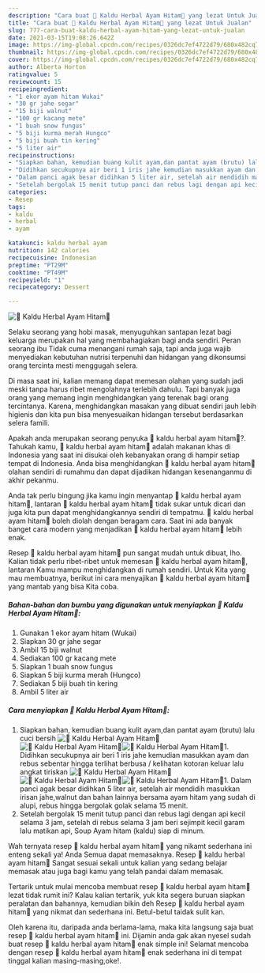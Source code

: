 ```yaml
---
description: "Cara buat 💢 Kaldu Herbal Ayam Hitam💢 yang lezat Untuk Jualan"
title: "Cara buat 💢 Kaldu Herbal Ayam Hitam💢 yang lezat Untuk Jualan"
slug: 777-cara-buat-kaldu-herbal-ayam-hitam-yang-lezat-untuk-jualan
date: 2021-03-15T19:08:26.642Z
image: https://img-global.cpcdn.com/recipes/0326dc7ef4722d79/680x482cq70/💢-kaldu-herbal-ayam-hitam💢-foto-resep-utama.jpg
thumbnail: https://img-global.cpcdn.com/recipes/0326dc7ef4722d79/680x482cq70/💢-kaldu-herbal-ayam-hitam💢-foto-resep-utama.jpg
cover: https://img-global.cpcdn.com/recipes/0326dc7ef4722d79/680x482cq70/💢-kaldu-herbal-ayam-hitam💢-foto-resep-utama.jpg
author: Alberta Horton
ratingvalue: 5
reviewcount: 15
recipeingredient:
- "1 ekor ayam hitam Wukai"
- "30 gr jahe segar"
- "15 biji walnut"
- "100 gr kacang mete"
- "1 buah snow fungus"
- "5 biji kurma merah Hungco"
- "5 biji buah tin kering"
- "5 liter air"
recipeinstructions:
- "Siapkan bahan, kemudian buang kulit ayam,dan pantat ayam (brutu) lalu cuci bersih"
- "Didihkan secukupnya air beri 1 iris jahe kemudian masukkan ayam dan rebus sebentar hingga terlihat berbusa / kelihatan kotoran keluar lalu angkat tiriskan"
- "Dalam panci agak besar didihkan 5 liter air, setelah air mendidih masukkan irisan jahe,walnut dan bahan lainnya bersama ayam hitam yang sudah di alupi, rebus hingga bergolak golak selama 15 menit."
- "Setelah bergolak 15 menit tutup panci dan rebus lagi dengan api kecil selama 3 jam, setelah di rebus selama 3 jam beri sejimpit kecil garam lalu matikan api, Soup Ayam hitam (kaldu) siap di minum."
categories:
- Resep
tags:
- kaldu
- herbal
- ayam

katakunci: kaldu herbal ayam 
nutrition: 142 calories
recipecuisine: Indonesian
preptime: "PT29M"
cooktime: "PT49M"
recipeyield: "1"
recipecategory: Dessert

---
```



![💢 Kaldu Herbal Ayam Hitam💢](https://img-global.cpcdn.com/recipes/0326dc7ef4722d79/680x482cq70/💢-kaldu-herbal-ayam-hitam💢-foto-resep-utama.jpg)

Selaku seorang yang hobi masak, menyuguhkan santapan lezat bagi keluarga merupakan hal yang membahagiakan bagi anda sendiri. Peran seorang ibu Tidak cuma menangani rumah saja, tapi anda juga wajib menyediakan kebutuhan nutrisi terpenuhi dan hidangan yang dikonsumsi orang tercinta mesti menggugah selera.

Di masa  saat ini, kalian memang dapat memesan olahan yang sudah jadi meski tanpa harus ribet mengolahnya terlebih dahulu. Tapi banyak juga orang yang memang ingin menghidangkan yang terenak bagi orang tercintanya. Karena, menghidangkan masakan yang dibuat sendiri jauh lebih higienis dan kita pun bisa menyesuaikan hidangan tersebut berdasarkan selera famili. 



Apakah anda merupakan seorang penyuka 💢 kaldu herbal ayam hitam💢?. Tahukah kamu, 💢 kaldu herbal ayam hitam💢 adalah makanan khas di Indonesia yang saat ini disukai oleh kebanyakan orang di hampir setiap tempat di Indonesia. Anda bisa menghidangkan 💢 kaldu herbal ayam hitam💢 olahan sendiri di rumahmu dan dapat dijadikan hidangan kesenanganmu di akhir pekanmu.

Anda tak perlu bingung jika kamu ingin menyantap 💢 kaldu herbal ayam hitam💢, lantaran 💢 kaldu herbal ayam hitam💢 tidak sukar untuk dicari dan juga kita pun dapat menghidangkannya sendiri di tempatmu. 💢 kaldu herbal ayam hitam💢 boleh diolah dengan beragam cara. Saat ini ada banyak banget cara modern yang menjadikan 💢 kaldu herbal ayam hitam💢 lebih enak.

Resep 💢 kaldu herbal ayam hitam💢 pun sangat mudah untuk dibuat, lho. Kalian tidak perlu ribet-ribet untuk memesan 💢 kaldu herbal ayam hitam💢, lantaran Kamu mampu menghidangkan di rumah sendiri. Untuk Kita yang mau membuatnya, berikut ini cara menyajikan 💢 kaldu herbal ayam hitam💢 yang mantab yang bisa Kita coba.

<!--inarticleads1-->

##### Bahan-bahan dan bumbu yang digunakan untuk menyiapkan 💢 Kaldu Herbal Ayam Hitam💢:

1. Gunakan 1 ekor ayam hitam (Wukai)
1. Siapkan 30 gr jahe segar
1. Ambil 15 biji walnut
1. Sediakan 100 gr kacang mete
1. Siapkan 1 buah snow fungus
1. Siapkan 5 biji kurma merah (Hungco)
1. Sediakan 5 biji buah tin kering
1. Ambil 5 liter air




<!--inarticleads2-->

##### Cara menyiapkan 💢 Kaldu Herbal Ayam Hitam💢:

1. Siapkan bahan, kemudian buang kulit ayam,dan pantat ayam (brutu) lalu cuci bersih
<img src="https://img-global.cpcdn.com/steps/3b47db5c415225bc/160x128cq70/💢-kaldu-herbal-ayam-hitam💢-langkah-memasak-1-foto.jpg" alt="💢 Kaldu Herbal Ayam Hitam💢"><img src="https://img-global.cpcdn.com/steps/25cd5f51963d666a/160x128cq70/💢-kaldu-herbal-ayam-hitam💢-langkah-memasak-1-foto.jpg" alt="💢 Kaldu Herbal Ayam Hitam💢"><img src="https://img-global.cpcdn.com/steps/8526376645d2f81e/160x128cq70/💢-kaldu-herbal-ayam-hitam💢-langkah-memasak-1-foto.jpg" alt="💢 Kaldu Herbal Ayam Hitam💢">1. Didihkan secukupnya air beri 1 iris jahe kemudian masukkan ayam dan rebus sebentar hingga terlihat berbusa / kelihatan kotoran keluar lalu angkat tiriskan
<img src="https://img-global.cpcdn.com/steps/b92cf89bc6bd1414/160x128cq70/💢-kaldu-herbal-ayam-hitam💢-langkah-memasak-2-foto.jpg" alt="💢 Kaldu Herbal Ayam Hitam💢"><img src="https://img-global.cpcdn.com/steps/6d145ea4b11054f1/160x128cq70/💢-kaldu-herbal-ayam-hitam💢-langkah-memasak-2-foto.jpg" alt="💢 Kaldu Herbal Ayam Hitam💢"><img src="https://img-global.cpcdn.com/steps/17c1c82e645dacc0/160x128cq70/💢-kaldu-herbal-ayam-hitam💢-langkah-memasak-2-foto.jpg" alt="💢 Kaldu Herbal Ayam Hitam💢">1. Dalam panci agak besar didihkan 5 liter air, setelah air mendidih masukkan irisan jahe,walnut dan bahan lainnya bersama ayam hitam yang sudah di alupi, rebus hingga bergolak golak selama 15 menit.
1. Setelah bergolak 15 menit tutup panci dan rebus lagi dengan api kecil selama 3 jam, setelah di rebus selama 3 jam beri sejimpit kecil garam lalu matikan api, Soup Ayam hitam (kaldu) siap di minum.




Wah ternyata resep 💢 kaldu herbal ayam hitam💢 yang nikamt sederhana ini enteng sekali ya! Anda Semua dapat memasaknya. Resep 💢 kaldu herbal ayam hitam💢 Sangat sesuai sekali untuk kalian yang sedang belajar memasak atau juga bagi kamu yang telah pandai dalam memasak.

Tertarik untuk mulai mencoba membuat resep 💢 kaldu herbal ayam hitam💢 lezat tidak rumit ini? Kalau kalian tertarik, yuk kita segera buruan siapkan peralatan dan bahannya, kemudian bikin deh Resep 💢 kaldu herbal ayam hitam💢 yang nikmat dan sederhana ini. Betul-betul taidak sulit kan. 

Oleh karena itu, daripada anda berlama-lama, maka kita langsung saja buat resep 💢 kaldu herbal ayam hitam💢 ini. Dijamin anda gak akan nyesel sudah buat resep 💢 kaldu herbal ayam hitam💢 enak simple ini! Selamat mencoba dengan resep 💢 kaldu herbal ayam hitam💢 enak sederhana ini di tempat tinggal kalian masing-masing,oke!.

